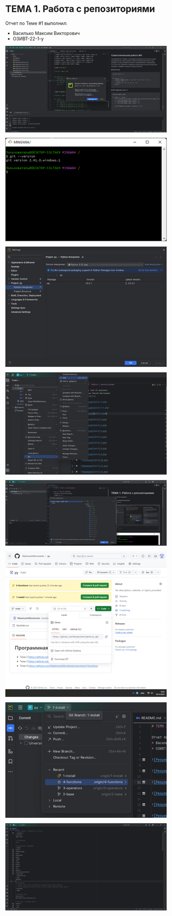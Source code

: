 # ТЕМА 1. Работа с репозиториями

Отчет по Теме #1 выполнил:
* Василько Максим Викторович
* ОЗИВТ-22-1-у

![Результат](pic/1-1.png)

![Результат](pic/1-1-1.png)

![Результат](pic/1-2.png)

![Результат](pic/1-3.png)

![Результат](pic/1-4.png)

![Результат](pic/1-5.png)

![Результат](pic/1-6.png)

![Результат](pic/1-7.png)
